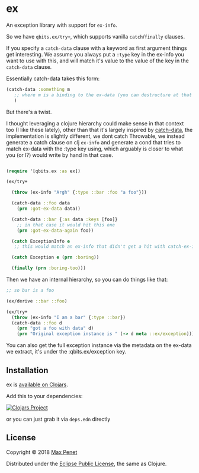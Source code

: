 # ex

An exception library with support for `ex-info`.

So we have `qbits.ex/try+`, which supports vanilla `catch`/`finally`
clauses.

If you specify a `catch-data` clause with a keyword as first argument
things get interesting. We assume you always put a `:type` key in the
ex-info you want to use with this, and will match it's value to the
value of the key in the `catch-data` clause.

Essentially catch-data takes this form:

``` clj
(catch-data :something m
   ;; where m is a binding to the ex-data (you can destructure at that level as well)
   )
```

But there's a twist.

I thought leveraging a clojure hierarchy could make sense in that
context too (I like these lately), other than that it's largely
inspired by [catch-data](https://github.com/gfredericks/catch-data),
the implementation is slightly different, we dont catch Throwable, we
instead generate a catch clause on clj `ex-info` and generate a cond
that tries to match ex-data with the :type key using, which arguably is
closer to what you (or I?) would write by hand in that case.


``` clj

(require '[qbits.ex :as ex])

(ex/try+

  (throw (ex-info "Argh" {:type ::bar :foo "a foo"}))

  (catch-data ::foo data
    (prn :got-ex-data data))

  (catch-data ::bar {:as data :keys [foo]}
    ;; in that case it would hit this one
    (prn :got-ex-data-again foo))

  (catch ExceptionInfo e
   ;; this would match an ex-info that didn't get a hit with catch-ex-info)

  (catch Exception e (prn :boring))

  (finally (prn :boring-too)))

```

Then we have an internal hierarchy, so you can do things like that:

``` clj
;; so bar is a foo

(ex/derive ::bar ::foo)

(ex/try+
  (throw (ex-info "I am a bar" {:type ::bar})
  (catch-data ::foo d
    (prn "got a foo with data" d)
    (prn "Original exception instance is " (-> d meta ::ex/exception))))

```

You can also get the full exception instance via the metadata on the
ex-data we extract, it's under the :qbits.ex/exception key.


## Installation

ex is [available on Clojars](https://clojars.org/cc.qbits/ex).

Add this to your dependencies:


[![Clojars Project](https://img.shields.io/clojars/v/cc.qbits/ex.svg)](https://clojars.org/cc.qbits/ex)


or you can just grab it via `deps.edn` directly

<!-- Please check the -->
<!-- [Changelog](https://github.com/mpenet/ex/blob/master/CHANGELOG.md) -->
<!-- if you are upgrading. -->

## License

Copyright © 2018 [Max Penet](http://twitter.com/mpenet)

Distributed under the
[Eclipse Public License](http://www.eclipse.org/legal/epl-v10.html),
the same as Clojure.
